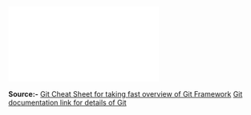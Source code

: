 ![](assets/git-cheat-sheet.pdf)

<strong>Source:-</strong>  [Git Cheat Sheet for taking fast overview of Git Framework](https://about.gitlab.com/images/press/git-cheat-sheet.pdf)
[Git documentation link for details of Git](https://git-scm.com/doc)
